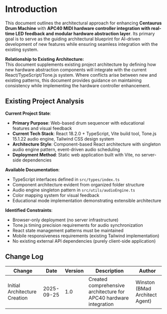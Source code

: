 # Introduction

This document outlines the architectural approach for enhancing **Centaurus Drum Machine** with **APC40 MIDI hardware controller integration with real-time LED feedback and modular hardware abstraction layer**. Its primary goal is to serve as the guiding architectural blueprint for AI-driven development of new features while ensuring seamless integration with the existing system.

**Relationship to Existing Architecture:**  
This document supplements existing project architecture by defining how new hardware abstraction components will integrate with the current React/TypeScript/Tone.js system. Where conflicts arise between new and existing patterns, this document provides guidance on maintaining consistency while implementing the hardware controller enhancement.

## Existing Project Analysis

**Current Project State**:
- **Primary Purpose**: Web-based drum sequencer with educational features and visual feedback
- **Current Tech Stack**: React 18.2.0 + TypeScript, Vite build tool, Tone.js 15.1.22 audio engine, Tailwind CSS design system
- **Architecture Style**: Component-based React architecture with singleton audio engine pattern, event-driven audio scheduling
- **Deployment Method**: Static web application built with Vite, no server-side dependencies

**Available Documentation**:
- TypeScript interfaces defined in `src/types/index.ts`
- Component architecture evident from organized folder structure
- Audio engine singleton pattern in `src/utils/audioEngine.ts`
- Color mapping system for visual feedback
- Educational mode implementation demonstrating extensible architecture

**Identified Constraints**:
- Browser-only deployment (no server infrastructure)
- Tone.js timing precision requirements for audio synchronization
- React state management patterns must be maintained
- Mobile responsiveness requirements (existing Tailwind implementation)
- No existing external API dependencies (purely client-side application)

## Change Log

| Change | Date | Version | Description | Author |
|--------|------|---------|-------------|---------|
| Initial Architecture Creation | 2025-09-25 | 1.0 | Created comprehensive architecture for APC40 hardware integration | Winston (BMad Architect Agent) |
